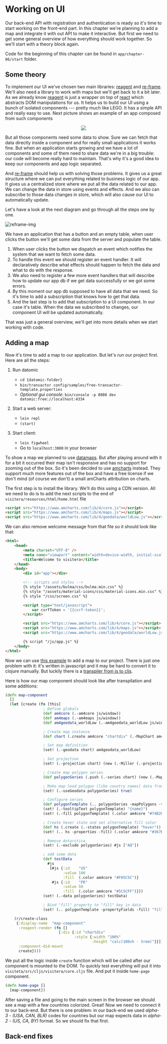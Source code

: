 # Working on UI

Our back-end API with registration and authentication is ready so it's time to start working on the front-end part. In this chapter we're planning to add a map and integrate it with out API to make it interactive. But first we need to get some general overview of how everything should work together. So we'll start with a theory block again.

Code for the beginning of this chapter can be found in  `app/chapter-06/start` folder.

## Some theory

To implement our UI we've chosen two main libraries: [reagent] and [re-frame]. We'll also need a library to work with maps but we'll get back to it a bit later. As we already know [reagent] is just a wrapper on top of [react] which abstracts DOM manipulations for us. It helps us to build our UI using a bunch of isolated components --- pretty much like LEGO. It has a simple API and really easy to use. Next picture shows an example of an app composed from such components

<p align="center">
  <img src="https://raw.github.com/aliaksandr-s/prototyping-with-clojure/master/tutorial/chapter-06/components.svg?sanitize=true">
</p>

But all those components need some data to show. Sure we can fetch that data directly inside a component and for really small applications it works fine. But when an application starts growing and we have a lot of components and some of them need to share data we're in a big trouble: our code will become really hard to maintain. That's why it's a good idea to keep our components and app logic separated. 

And [re-frame] should help us with solving those problems. It gives us a great structure where we can put everything related to business logic of our app. It gives us a centralized store where we put all the data related to our app. We can change the data in store using events and effects. And we also can subscribe to those data changes in store, which will also cause our UI to automatically update.

Let's have a look at the next diagram and go through all the steps one by one.

![reframe-img]

We have an application that has a button and an empty table, when user clicks the button we'll get some data from the server and populate the table. 

1. When user clicks the button we dispatch an event which notifies the system that we want to fetch some data.
2. To handle this event we should register an event handler. It will declaratively describe what effects should happen to fetch the data and what to do with the response.
3. We also need to register a few more event handlers that will describe how to update our app db if we get data successfully or we got some errors.
4. By this moment our app db supposed to have all data that we need. So it's time to add a subscription that knows how to get that data.
5. And the last step is to add that subscription to a UI component. In our case it's table. When the data we subscribed to changes, our component UI will be updated automatically. 

That was just a general overview, we'll get into more details when we start working with code.

## Adding a map

Now it's time to add a map to our application. But let's run our project first. Here are all the steps:

1. Run datomic
   - `cd {datomic-folder}`
   - `bin/transactor config/samples/free-transactor-template.properties`
   - *Optional gui console*: `bin/console -p 8080 dev datomic:free://localhost:4334`

2. Start a web server:
   - `lein repl`
   - `(start)`

3. Start client:
   - `lein figwheel`
   - Go to `localhost:3000` in your browser

To show a map we planned to use [datamaps]. But after playing around with it for a bit it occurred their map isn't responsive and has no support for zooming out of the box. So it's been decided to use [amcharts] instead. They support much more features out of the box and have a free license if we don't mind (of course we don't) a small amCharts attribution on charts. 

The first step is to install the library. We'll do this using a CDN version. All we need to do is to add the next scripts to the end of `visitera/resources/html/home.html` file

```html
<script src="https://www.amcharts.com/lib/4/core.js"></script>
<script src="https://www.amcharts.com/lib/4/maps.js"></script>
<script src="https://www.amcharts.com/lib/4/geodata/worldLow.js"></script>
```

We can also remove welcome message from that file so it should look like that:

```html
<html>
	<head>
		<meta charset="UTF-8" />
		<meta name="viewport" content="width=device-width, initial-scale=1" />
		<title>Welcome to visitera</title>
	</head>
	<body>
		<div id="app"></div>

		<!-- scripts and styles -->
		{% style "/assets/bulma/css/bulma.min.css" %} 
		{% style "/assets/material-icons/css/material-icons.min.css" %}    
		{% style "/css/screen.css" %}

		<script type="text/javascript">
			var csrfToken = '{{csrf-token}}';
		</script>

		<script src="https://www.amcharts.com/lib/4/core.js"></script>
		<script src="https://www.amcharts.com/lib/4/maps.js"></script>
		<script src="https://www.amcharts.com/lib/4/geodata/worldLow.js"></script>

		{% script "/js/app.js" %}
	</body>
</html>
```

Now we can use [this example][map-example] to add a map to our project. There is just one problem with it: it's written in javascript and it may be hard to convert it to clojure manually. But luckily there is a [transpiler from js to cljs][js-cljs-transpiler].

Here is how our map component should look like after transpilation and some additions:

```clojure
(defn map-component
  []
  (let [create (fn [this]
                 ; Define globals
                 (def am4core (.-am4core js/window))
                 (def am4maps (.-am4maps js/window))
                 (def am4geodata_worldLow (.-am4geodata_worldLow js/window))

                 ; Create map instance
                 (def chart (.create am4core "chartdiv" (.-MapChart am4maps)))

                 ; Set map definition
                 (set! (.-geodata chart) am4geodata_worldLow)

                 ; Set projection
                 (set! (.-projection chart) (new (.-Miller (.-projections am4maps))))

                 ; Create map polygon series
                 (def polygonSeries (.push (.-series chart) (new (.-MapPolygonSeries am4maps))))

                 ; Make map load polygon (like country names) data from GeoJSON
                 (set! (.-useGeodata polygonSeries) true)

                 ; Configure series
                 (def polygonTemplate (.. polygonSeries -mapPolygons -template))
                 (set! (.-tooltipText polygonTemplate) "{name}")
                 (set! (.-fill polygonTemplate) (.color am4core "#74B266"))

                 ; Create hover state and set alternative fill color
                 (def hs (.create (.-states polygonTemplate) "hover"))
                 (set! (.. hs -properties -fill) (.color am4core "#367B25"))

                 ; Remove Antarctica
                 (set! (.-exclude polygonSeries) #js ["AQ"])

                 ; add some data
                 (def testData
                   #js
                    [#js {:id    "US"
                          :value 100
                          :fill  (.color am4core "#F05C5C")}
                     #js {:id    "FR"
                          :value 50
                          :fill  (.color am4core "#5C5CFF")}])
                 (set! (.-data polygonSeries) testData)

                 ; Bind "fill" property to "fill" key in data
                 (set! (.. polygonTemplate -propertyFields -fill) "fill"))]

    (r/create-class
     {:display-name  "map-component"
      :reagent-render (fn []
                        [:div {:id "chartdiv"
                               :style {:width "100%"
                                       :height "calc(100vh - 5rem)"}}])
      :component-did-mount
      create})))
```

We put all the logic inside `create` function which will be called after our component is mounted to the DOM. To quickly test everything will put it into `visiteta/src/cljs/visitera/core.cljs` file. And put it inside `home-page` component.

```clojure
(defn home-page []
  [map-component])
```

After saving a file and going to the main screen in the browser we should see a map with a few countries colorized. Great! Now we need to connect it to our back-end. But there is one problem: in our back-end we used *alpha-3* - *(USA, CAN, BLR)* codes for countries but our map expects data in *alpha-2*  - *(US, CA, BY)* format. So we should fix that first.

## Back-end fixes



[reagent]: https://reagent-project.github.io/
[re-frame]: https://github.com/Day8/re-frame
[react]: https://reactjs.org/
[components-img]: https://raw.github.com/aliaksandr-s/prototyping-with-clojure/master/tutorial/chapter-06/components.svg?sanitize=true
[reframe-img]: https://raw.github.com/aliaksandr-s/prototyping-with-clojure/master/tutorial/chapter-06/Re-frame.svg?sanitize=true
[datamaps]: https://datamaps.github.io/
[amcharts]: https://www.amcharts.com/
[map-example]: https://codepen.io/team/amcharts/pen/jzeoay
[js-cljs-transpiler]: https://roman01la.github.io/javascript-to-clojurescript/
<!--stackedit_data:
eyJoaXN0b3J5IjpbLTEwNzIyMTQ5MTcsODk4OTUyMTk4LDQzOD
UwNjQzNSwxNjg1MDA0NTY3LC0xNDY2MDczMjk3XX0=
-->